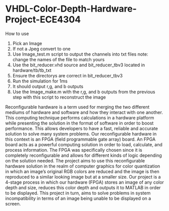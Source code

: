 # VHDL-Color-Depth-Hardware-Project-ECE4304

How to use 
1. Pick an Image 
2. If not a Jpeg convert to one
3. Use Image_test.m script to output the channels into txt files note: change the names of the file to match yours
4. Use the bit_reducer.vhd source and bit_reducer_tbv3 located in hardware/tb/tb_txt 
5. Ensure the directorys are correct in bit_reducer_tbv3
6. Run the simulation for 1ms
7. It should output r,g, and b outputs
8. Use the Image_make.m with the r,g, and b outputs from the previous step with this script to reconstruct the image










Reconfigurable hardware is a term used for merging the two different mediums of hardware and software and how they interact with one another. This computing technique performs calculations in a hardware platform while presenting the solution in the format of software in order to boost performance. This allows developers to have a fast, reliable and accurate solution to solve many system problems. Our reconfigurable hardware in this context is an FPGA (field programmable gate array) board. An FPGA board acts as a powerful computing solution in order to load, calculate, and process information. The FPGA was specifically chosen since it is completely reconfigurable and allows for different kinds of logic depending on the solution needed. The project aims to use this reconfigurable hardware solution in the realm of computer graphics for color quantization in which an image’s original RGB colors are reduced and the image is then reproduced to a similar looking image but at a smaller size. Our project is a 4-stage process in which our hardware (FPGA) stores an image of any color depth and size, reduces this color depth and outputs it to MATLAB in order to be displayed.  This project in turn, aims to solve problems in system incompatibility in terms of an image being unable to be displayed on a screen.
